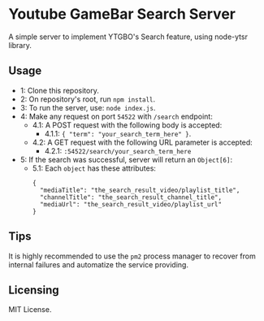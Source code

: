 # Youtube GameBar Search Server
A simple server to implement YTGBO's Search feature, using node-ytsr library.

## Usage
* 1: Clone this repository.  
* 2: On repository's root, run `npm install`.  
* 3: To run the server, use: `node index.js`.  
* 4: Make any request on port `54522` with `/search` endpoint:
  * 4.1: A POST request with the following body is accepted:
    * 4.1.1: `{ "term": "your_search_term_here" }`.  
  * 4.2: A GET request with the following URL parameter is accepted:
    * 4.2.1: `:54522/search/your_search_term_here`
* 5: If the search was successful, server will return an `Object[6]`:
  * 5.1: Each `object` has these attributes: 
    ```
    {
      "mediaTitle": "the_search_result_video/playlist_title",
      "channelTitle": "the_search_result_channel_title",
      "mediaUrl": "the_search_result_video/playlist_url"
    }
    ```

## Tips
It is highly recommended to use the `pm2` process manager to recover from internal failures and automatize the service providing.

## Licensing
MIT License.
